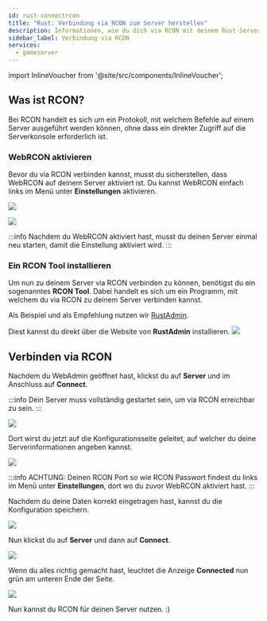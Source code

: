 ```yaml
---
id: rust-connectrcon
title: "Rust: Verbindung via RCON zum Server herstellen"
description: Informationen, wie du dich via RCON mit deinem Rust-Server von ZAP-Hosting verbinden kannst, um deinen Server zu verwalten - ZAP-Hosting.com Dokumentation
sidebar_label: Verbindung via RCON
services:
  - gameserver
---
```


import InlineVoucher from '@site/src/components/InlineVoucher';

## Was ist RCON?

Bei RCON handelt es sich um ein Protokoll, mit welchem Befehle auf einem Server ausgeführt werden können, ohne dass ein direkter Zugriff auf die Serverkonsole erforderlich ist.

<InlineVoucher />

### WebRCON aktivieren

Bevor du via RCON verbinden kannst, musst du sicherstellen, dass WebRCON auf deinem Server aktiviert ist.
Du kannst WebRCON einfach links im Menü unter **Einstellungen** aktivieren.

![](https://screensaver01.zap-hosting.com/index.php/s/aDq2qtYF7BmtiTE/preview)

![](https://screensaver01.zap-hosting.com/index.php/s/PKxM5CRJt5SNBFY/preview)

:::info
Nachdem du WebRCON aktiviert hast, musst du deinen Server einmal neu starten, damit die Einstellung aktiviert wird. 
:::

### Ein RCON Tool installieren

Um nun zu deinem Server via RCON verbinden zu können, benötigst du ein sogenanntes **RCON Tool**. Dabei handelt es sich um ein Programm, mit welchem du via RCON zu deinem Server verbinden kannst. 

Als Beispiel und als Empfehlung nutzen wir [RustAdmin](https://www.rustadmin.com/).

Diest kannst du direkt über die Website von **RustAdmin** installieren.
![](https://screensaver01.zap-hosting.com/index.php/s/k55ktjydqGwnYq8/preview)

## Verbinden via RCON

Nachdem du WebAdmin geöffnet hast, klickst du auf **Server** und im Anschluss auf **Connect**.

:::info
Dein Server muss vollständig gestartet sein, um via RCON erreichbar zu sein. 
:::

![](https://screensaver01.zap-hosting.com/index.php/s/GcTGQ7CDRxqot53/preview)

Dort wirst du jetzt auf die Konfigurationsseite geleitet, auf welcher du deine Serverinformationen angeben kannst.

![](https://screensaver01.zap-hosting.com/index.php/s/9tXqYden3jNewiG/preview)

:::info
ACHTUNG: Deinen RCON Port so wie RCON Passwort findest du links im Menü unter **Einstellungen**, dort wo du zuvor WebRCON aktiviert hast. 
:::

Nachdem du deine Daten korrekt eingetragen hast, kannst du die Konfiguration speichern.

![](https://screensaver01.zap-hosting.com/index.php/s/E6xTcNTrsnrdwPQ/preview)

Nun klickst du auf **Server** und dann auf **Connect**.

![](https://screensaver01.zap-hosting.com/index.php/s/q6xeGatEGKQo2HR/preview)

Wenn du alles richtig gemacht hast, leuchtet die Anzeige **Connected** nun grün am unteren Ende der Seite.

![](https://screensaver01.zap-hosting.com/index.php/s/prPpMy8L38KqKzc/preview)

Nun kannst du RCON für deinen Server nutzen. :) 
